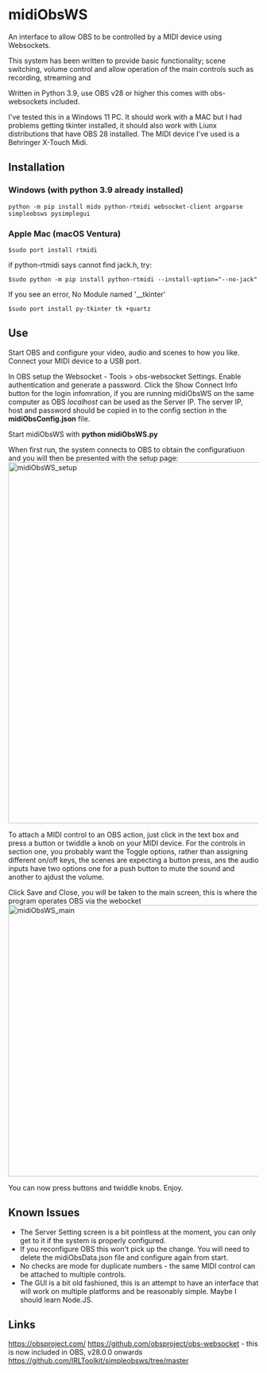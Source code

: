 # midiObsWS
An interface to allow OBS to be controlled by a MIDI device using Websockets.

This system has been written to provide basic functionality; scene switching, volume control and allow operation of the main controls such as recording, streaming and 

Written in Python 3.9, use OBS v28 or higher this comes with obs-websockets included.

I've tested this in a Windows 11 PC. It should work with a MAC but I had problems getting tkinter installed, it should also work with Liunx distributions that have OBS 28 installed. The MIDI device I've used is a Behringer X-Touch Midi.

## Installation
### Windows (with python 3.9 already installed)
```
python -m pip install mido python-rtmidi websocket-client argparse simpleobsws pysimplegui
```
### Apple Mac (macOS Ventura)
```
$sudo port install rtmidi
```
if python-rtmidi says cannot find jack.h, try:
```
$sudo python -m pip install python-rtmidi --install-option="--no-jack"
```
If you see an error, No Module named '__tkinter'
```
$sudo port install py-tkinter tk +quartz
```
## Use
Start OBS and configure your video, audio and scenes to how you like. Connect your MIDI device to a USB port.

In OBS setup the Websocket - Tools > obs-websocket Settings. Enable authentication and generate a password. Click the Show Connect Info button for the login infomration, if you are running midiObsWS on the same computer as OBS _localhost_ can be used as the Server IP. The server IP, host and password should be copied in to the config section in the **midiObsConfig.json** file.

Start midiObsWS with **python midiObsWS.py**

When first run, the system connects to OBS to obtain the configuratiuon and you will then be presented with the setup page:
<img width="725" alt="midiObsWS_setup" src="https://user-images.githubusercontent.com/1898711/205466660-bcf82571-3b88-43f0-ae47-b2d114d2bf90.png">

To attach a MIDI control to an OBS action, just click in the text box and press a button or twiddle a knob on your MIDI device. For the controls in section one, you probably want the Toggle options, rather than assigning different on/off keys, the scenes are expecting a button press, ans the audio inputs have two options one for a push button to mute the sound and another to ajdust the volume.

Click Save and Close, you will be taken to the main screen, this is where the program operates OBS via the webocket
<img width="545" alt="midiObsWS_main" src="https://user-images.githubusercontent.com/1898711/205467030-e01141aa-e4a7-45a5-83ec-ea2cdcf3f62d.png">

You can now press buttons and twiddle knobs. Enjoy.

## Known Issues
- The Server Setting screen is a bit pointless at the moment, you can only get to it if the system is properly configured.
- If you reconfigure OBS this won't pick up the change. You will need to delete the midiObsData.json file and configure again from start.
- No checks are mode for duplicate numbers - the same MIDI control can be attached to multiple controls.
- The GUI is a bit old fashioned, this is an attempt to have an interface that will work on multiple platforms and be reasonably simple. Maybe I should learn Node.JS.

## Links
https://obsproject.com/
https://github.com/obsproject/obs-websocket - this is now included in OBS, v28.0.0 onwards
https://github.com/IRLToolkit/simpleobsws/tree/master
